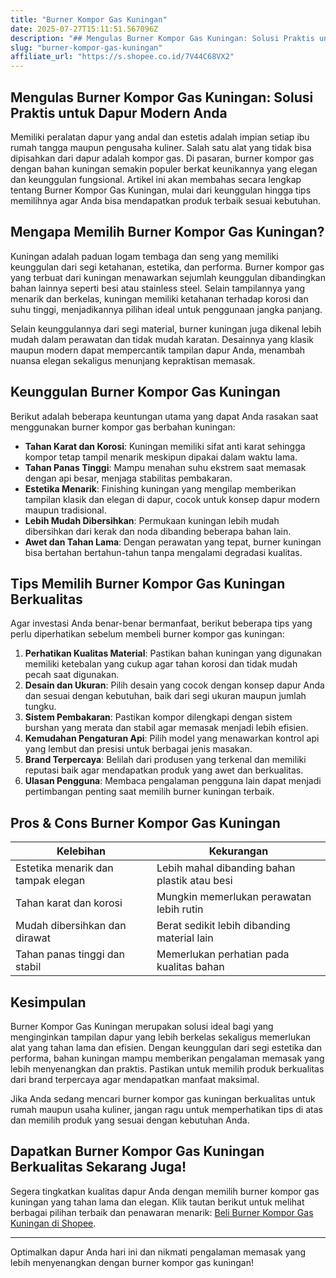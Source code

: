 ```yaml
---
title: "Burner Kompor Gas Kuningan"
date: 2025-07-27T15:11:51.567096Z
description: "## Mengulas Burner Kompor Gas Kuningan: Solusi Praktis untuk Dapur Modern Anda..."
slug: "burner-kompor-gas-kuningan"
affiliate_url: "https://s.shopee.co.id/7V44C68VX2"
---
```

## Mengulas Burner Kompor Gas Kuningan: Solusi Praktis untuk Dapur Modern Anda

Memiliki peralatan dapur yang andal dan estetis adalah impian setiap ibu rumah tangga maupun pengusaha kuliner. Salah satu alat yang tidak bisa dipisahkan dari dapur adalah kompor gas. Di pasaran, burner kompor gas dengan bahan kuningan semakin populer berkat keunikannya yang elegan dan keunggulan fungsional. Artikel ini akan membahas secara lengkap tentang Burner Kompor Gas Kuningan, mulai dari keunggulan hingga tips memilihnya agar Anda bisa mendapatkan produk terbaik sesuai kebutuhan.

## Mengapa Memilih Burner Kompor Gas Kuningan?

Kuningan adalah paduan logam tembaga dan seng yang memiliki keunggulan dari segi ketahanan, estetika, dan performa. Burner kompor gas yang terbuat dari kuningan menawarkan sejumlah keunggulan dibandingkan bahan lainnya seperti besi atau stainless steel. Selain tampilannya yang menarik dan berkelas, kuningan memiliki ketahanan terhadap korosi dan suhu tinggi, menjadikannya pilihan ideal untuk penggunaan jangka panjang.

Selain keunggulannya dari segi material, burner kuningan juga dikenal lebih mudah dalam perawatan dan tidak mudah karatan. Desainnya yang klasik maupun modern dapat mempercantik tampilan dapur Anda, menambah nuansa elegan sekaligus menunjang kepraktisan memasak.

## Keunggulan Burner Kompor Gas Kuningan

Berikut adalah beberapa keuntungan utama yang dapat Anda rasakan saat menggunakan burner kompor gas berbahan kuningan:

- **Tahan Karat dan Korosi**: Kuningan memiliki sifat anti karat sehingga kompor tetap tampil menarik meskipun dipakai dalam waktu lama.
- **Tahan Panas Tinggi**: Mampu menahan suhu ekstrem saat memasak dengan api besar, menjaga stabilitas pembakaran.
- **Estetika Menarik**: Finishing kuningan yang mengilap memberikan tampilan klasik dan elegan di dapur, cocok untuk konsep dapur modern maupun tradisional.
- **Lebih Mudah Dibersihkan**: Permukaan kuningan lebih mudah dibersihkan dari kerak dan noda dibanding beberapa bahan lain.
- **Awet dan Tahan Lama**: Dengan perawatan yang tepat, burner kuningan bisa bertahan bertahun-tahun tanpa mengalami degradasi kualitas.

## Tips Memilih Burner Kompor Gas Kuningan Berkualitas

Agar investasi Anda benar-benar bermanfaat, berikut beberapa tips yang perlu diperhatikan sebelum membeli burner kompor gas kuningan:

1. **Perhatikan Kualitas Material**: Pastikan bahan kuningan yang digunakan memiliki ketebalan yang cukup agar tahan korosi dan tidak mudah pecah saat digunakan.
2. **Desain dan Ukuran**: Pilih desain yang cocok dengan konsep dapur Anda dan sesuai dengan kebutuhan, baik dari segi ukuran maupun jumlah tungku.
3. **Sistem Pembakaran**: Pastikan kompor dilengkapi dengan sistem burshan yang merata dan stabil agar memasak menjadi lebih efisien.
4. **Kemudahan Pengaturan Api**: Pilih model yang menawarkan kontrol api yang lembut dan presisi untuk berbagai jenis masakan.
5. **Brand Terpercaya**: Belilah dari produsen yang terkenal dan memiliki reputasi baik agar mendapatkan produk yang awet dan berkualitas.
6. **Ulasan Pengguna**: Membaca pengalaman pengguna lain dapat menjadi pertimbangan penting saat memilih burner kuningan terbaik.

## Pros & Cons Burner Kompor Gas Kuningan

| Kelebihan                                              | Kekurangan                                           |
|---------------------------------------------------------|-----------------------------------------------------|
| Estetika menarik dan tampak elegan                     | Lebih mahal dibanding bahan plastik atau besi       |
| Tahan karat dan korosi                                | Mungkin memerlukan perawatan lebih rutin         |
| Mudah dibersihkan dan dirawat                          | Berat sedikit lebih dibanding material lain     |
| Tahan panas tinggi dan stabil                        | Memerlukan perhatian pada kualitas bahan         |

## Kesimpulan

Burner Kompor Gas Kuningan merupakan solusi ideal bagi yang menginginkan tampilan dapur yang lebih berkelas sekaligus memerlukan alat yang tahan lama dan efisien. Dengan keunggulan dari segi estetika dan performa, bahan kuningan mampu memberikan pengalaman memasak yang lebih menyenangkan dan praktis. Pastikan untuk memilih produk berkualitas dari brand terpercaya agar mendapatkan manfaat maksimal.

Jika Anda sedang mencari burner kompor gas kuningan berkualitas untuk rumah maupun usaha kuliner, jangan ragu untuk memperhatikan tips di atas dan memilih produk yang sesuai dengan kebutuhan Anda.

## Dapatkan Burner Kompor Gas Kuningan Berkualitas Sekarang Juga!

Segera tingkatkan kualitas dapur Anda dengan memilih burner kompor gas kuningan yang tahan lama dan elegan. Klik tautan berikut untuk melihat berbagai pilihan terbaik dan penawaran menarik: [Beli Burner Kompor Gas Kuningan di Shopee](https://s.shopee.co.id/7V44C68VX2).

---

Optimalkan dapur Anda hari ini dan nikmati pengalaman memasak yang lebih menyenangkan dengan burner kompor gas kuningan!